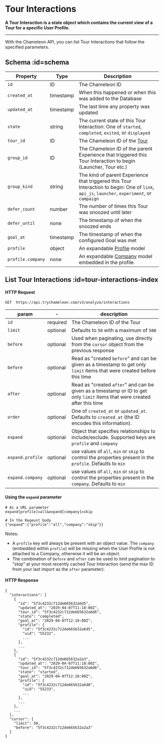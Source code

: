 # Tour Interactions

**A Tour Interaction is a state object which contains the current view of a Tour for a specific User Profile.**

------



With the Chameleon API, you can list Tour Interactions that follow the specified parameters.

## Schema :id=schema

| Property | Type | Description |
| --- | --- | --- |
| `id` | ID | The Chameleon ID |
| `created_at` | timestamp | When this happened or when this was added to the Database |
| `updated_at` | timestamp | The last time any property was updated |
| `state` | string | The current state of this Tour Interaction: One of `started`, `completed`, `exited`, or `displayed` |
| `tour_id` | ID | The Chameleon ID of the [Tour](apis/tours.md) |
| `group_id` | ID | The Chameleon ID of the parent Experience that triggered this Tour Interaction to begin (Launcher, Tour etc.) |
| `group_kind` | string | The kind of parent Experience that triggered this Tour Interaction to begin: One of `link`, `api_js`, `launcher`, `experiment`, or `campaign` |
| `defer_count` | number | The number of times this Tour was snoozed until later |
| `defer_until` | none | The timestamp of when the snoozed ends |
| `goal_at` | timestamp | The timestamp of when the configured Goal was met |
| `profile` | object | An expandable [Profile](apis/profiles.md) model |
| `profile.company` | none | An expandable [Company](apis/companies.md) model embedded in the profile |

## List Tour Interactions :id=tour-interactions-index

#### HTTP Request

```
GET  https://api.trychameleon.com/v3/analyze/interactions
```

| param          | -        | description                                                  |
| -------------- | -------- | ------------------------------------------------------------ |
| `id`             | required | The Chameleon ID of the Tour                                 |
| `limit`          | optional | Defaults to `50` with a maximum of `500`                     |
| `before`         | optional | Used when paginating, use directly from the `cursor` object from the previous response |
| `before`         | optional | Read as "created `before`" and can be given as a timestamp to get only `limit` items that were created before this time |
| `after`          | optional | Read as "created `after`" and can be given as a timestamp or ID to get only `limit` items that were created after this time |
| `order`          | optional | One of `created_at` or `updated_at`. Defaults to `created_at` (the ID encodes this information). |
| `expand`         | optional | Object that specifies relationships to include/exclude. Supported keys are `profile` and `company`      |
| `expand.profile` | optional | use values of `all`, `min` or `skip` to control the properties present in the `profile`. Defaults to `min` |
| `expand.company` | optional | use values of `all`, `min` or `skip` to control the properties present in the `company`. Defaults to `min` |

#### Using the `expand` parameter

```
# As a URL parameter
expand[profile]=all&expand[company]=skip

# In the Reqeust body
{"expand":{"profile":"all","company":"skip"}}
```

Notes:
- A `profile` key will always be present with an object value. The `company` (embedded within `profile`) will be missing when the User Profile is not attached to a Company, otherwise it will be an object.
- The combination of `before` and `after` can be used to limit pagination to "stop" at your most recently cached Tour Interaction (send the max ID from your last import as the `after` parameter).


#### HTTP Response

```
{
  "interactions": [
    {
      "id": "5f3c4232c712de665632a6d5",
      "updated_at": "2029-04-07T11:18:00Z",
      "tour_id": "5f3c4232c712de665632a6d6",
      "state": "completed",
      "goal_at": "2029-04-07T12:18:00Z",
      "profile": {
        "id": "5f3c4232c712de665632a6d5",
        "uid": "55232",
        ...
      },
      ...
    },
    {
      "id": "5f3c4232c712de665632a2a3",
      "updated_at": "2029-04-07T11:18:00Z",
      "tour_id": "5f3c4232c712de665632a6d6",
      "state": "started",
      "goal_at": "2029-04-07T12:18:00Z",
      "profile": {
        "id": "5f3c4232c712de665632a6d8",
        "uid": "55233",
        ...
      },
      ...
    },
    ...
  ],
  "cursor": {
    "limit": 50,
    "before": "5f3c4232c712de665632a2a3"
  }
}
```

